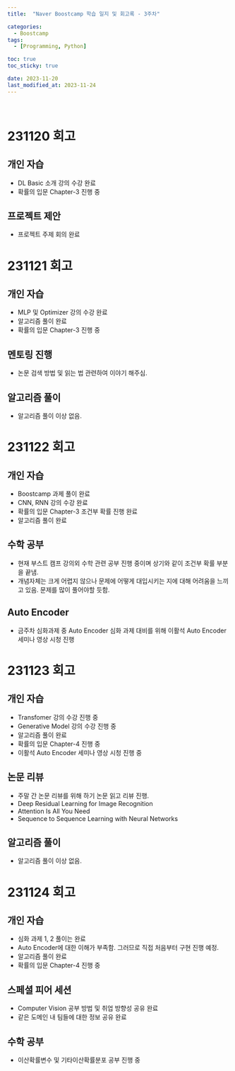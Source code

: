 ```yaml
---
title:  "Naver Boostcamp 학습 일지 및 회고록 - 3주차" 

categories:
  - Boostcamp
tags:
  - [Programming, Python]

toc: true
toc_sticky: true

date: 2023-11-20
last_modified_at: 2023-11-24
---
```

<br>

# 231120 회고

## 개인 자습
 - DL Basic 소개 강의 수강 완료
 - 확률의 입문 Chapter-3 진행 중

## 프로젝트 제안
 - 프로젝트 주제 회의 완료

# 231121 회고
## 개인 자습
 - MLP 및 Optimizer 강의 수강 완료
 - 알고리즘 풀이 완료
 - 확률의 입문 Chapter-3 진행 중

## 멘토링 진행
 - 논문 검색 방법 및 읽는 법 관련하여 이야기 해주심.

## 알고리즘 풀이
 - 알고리즘 풀이 이상 없음.

# 231122 회고
## 개인 자습
 - Boostcamp 과제 풀이 완료
 - CNN, RNN 강의 수강 완료
 - 확률의 입문 Chapter-3 조건부 확률 진행 완료
 - 알고리즘 풀이 완료

## 수학 공부
 - 현재 부스트 캠프 강의외 수학 관련 공부 진행 중이며 상기와 같이 조건부 확률 부분을 끝냄.
 - 개념자체는 크게 어렵지 않으나 문제에 어떻게 대입시키는 지에 대해 어려움을 느끼고 있음. 문제를 많이 풀어야할 듯함.

## Auto Encoder
 - 금주차 심화과제 중 Auto Encoder 심화 과제 대비를 위해 이활석 Auto Encoder 세미나 영상 시청 진행

# 231123 회고

## 개인 자습
 - Transfomer 강의 수강 진행 중
 - Generative Model 강의 수강 진행 중
 - 알고리즘 풀이 완료
 - 확률의 입문 Chapter-4 진행 중
 - 이활석 Auto Encoder 세미나 영상 시청 진행 중

## 논문 리뷰
 - 주말 간 논문 리뷰를 위해 하기 논문 읽고 리뷰 진행.
 - Deep Residual Learning for Image Recognition
 - Attention Is All You Need
 - Sequence to Sequence Learning with Neural Networks

## 알고리즘 풀이
 - 알고리즘 풀이 이상 없음.

# 231124 회고
## 개인 자습
 - 심화 과제 1, 2 풀이는 완료
 - Auto Encoder에 대한 이해가 부족함. 그러므로 직접 처음부터 구현 진행 예정.
 - 알고리즘 풀이 완료
 - 확률의 입문 Chapter-4 진행 중

## 스페셜 피어 세션
 - Computer Vision 공부 방법 및 취업 방향성 공유 완료
 - 같은 도메인 내 팀들에 대한 정보 공유 완료

## 수학 공부
 - 이산확률변수 및 기타이산확률분포 공부 진행 중